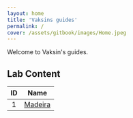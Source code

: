 ```yaml
---
layout: home
title: 'Vaksins guides'
permalink: /
cover: /assets/gitbook/images/Home.jpeg
---
```



Welcome to Vaksin's guides. 

## Lab Content

|  ID |                         Name                         | 
|:---:|:----------------------------------------------------:|
|  1  |               [Madeira](/pages/Madeira/)              |  



